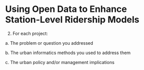 # Using Open Data to Enhance Station-Level Ridership Models

2. For each project:

a. The problem or question you addressed

b. The urban informatics methods you used to address them

c. The urban policy and/or management implications